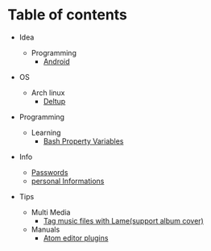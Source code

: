 # Table of contents
- Idea
    - Programming
        - [Android](../Idea/Programming/android.md)

- OS
    - Arch linux
        - [Deltup](../OS/Arch%20linux/Deltup.md)

- Programming
    - Learning
        - [Bash Property Variables](../Programming/Learning/ShellScript/bash_property_variables.md)

- Info
    - [Passwords](../Info/passwords.md)
    - [personal Informations](../Info/personalInfo.md)

- Tips
    - Multi Media
        - [Tag music files with Lame(support album cover)](../Tips/MultiMedia/tag_music_files_with_lame(support_album_cover).md)
    - Manuals
        - [Atom editor plugins](../Tips/Manuals/atom_editor_plugins.md)
